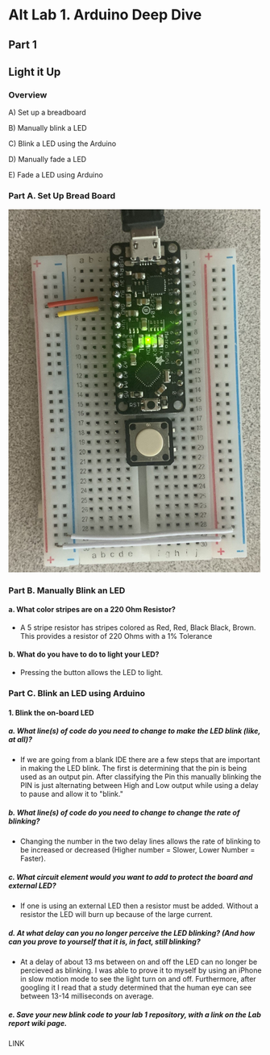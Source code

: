 # Alt Lab 1. Arduino Deep Dive
## Part 1
## Light it Up
### Overview

A) Set up a breadboard

B) Manually blink a LED

C) Blink a LED using the Arduino

D) Manually fade a LED

E) Fade a LED using Arduino

### Part A. Set Up Bread Board
<img src="https://github.com/SamyAbisaleh/Interactive-Lab-Hub/blob/master/Lab%201/Breadboard.jpg" width="500">



### Part B. Manually Blink an LED
#### a. What color stripes are on a 220 Ohm Resistor?
* A 5 stripe resistor has stripes colored as Red, Red, Black Black, Brown. This provides a resistor of 220 Ohms with a 1% Tolerance

#### b. What do you have to do to light your LED?
* Pressing the button allows the LED to light. 

### Part C. Blink an LED using Arduino
#### 1. Blink the on-board LED
##### a. What line(s) of code do you need to change to make the LED blink (like, at all)?
* If we are going from a blank IDE there are a few steps that are important in making the LED blink. The first is determining that the pin is being used as an output pin. After classifying the Pin this manually blinking the PIN is just alternating between High and Low output while using a delay to pause and allow it to "blink."

##### b. What line(s) of code do you need to change to change the rate of blinking?
* Changing the number in the two delay lines allows the rate of blinking to be increased or decreased (Higher number = Slower, Lower Number = Faster).

##### c. What circuit element would you want to add to protect the board and external LED?
* If one is using an external LED then a resistor must be added. Without a resistor the LED will burn up because of the large current. 

##### d. At what delay can you no longer perceive the LED blinking? (And how can you prove to yourself that it is, in fact, still blinking?
* At a delay of about 13 ms between on and off the LED can no longer be percieved as blinking. I was able to prove it to myself by using an iPhone in slow motion mode to see the light turn on and off. Furthermore, after googling it I read that a study determined that the human eye can see between 13-14 milliseconds on average.

##### e. Save your new blink code to your lab 1 repository, with a link on the Lab report wiki page.
LINK

